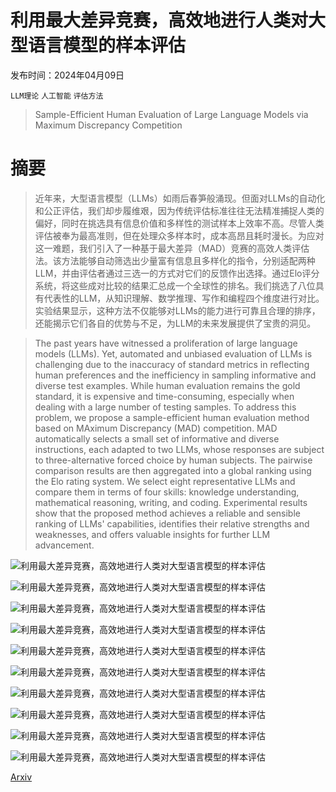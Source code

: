 # 利用最大差异竞赛，高效地进行人类对大型语言模型的样本评估

发布时间：2024年04月09日

`LLM理论` `人工智能` `评估方法`

> Sample-Efficient Human Evaluation of Large Language Models via Maximum Discrepancy Competition

# 摘要

> 近年来，大型语言模型（LLMs）如雨后春笋般涌现。但面对LLMs的自动化和公正评估，我们却步履维艰，因为传统评估标准往往无法精准捕捉人类的偏好，同时在挑选具有信息价值和多样性的测试样本上效率不高。尽管人类评估被奉为最高准则，但在处理众多样本时，成本高昂且耗时漫长。为应对这一难题，我们引入了一种基于最大差异（MAD）竞赛的高效人类评估法。该方法能够自动筛选出少量富有信息且多样化的指令，分别适配两种LLM，并由评估者通过三选一的方式对它们的反馈作出选择。通过Elo评分系统，将这些成对比较的结果汇总成一个全球性的排名。我们挑选了八位具有代表性的LLM，从知识理解、数学推理、写作和编程四个维度进行对比。实验结果显示，这种方法不仅能够对LLMs的能力进行可靠且合理的排序，还能揭示它们各自的优势与不足，为LLM的未来发展提供了宝贵的洞见。

> The past years have witnessed a proliferation of large language models (LLMs). Yet, automated and unbiased evaluation of LLMs is challenging due to the inaccuracy of standard metrics in reflecting human preferences and the inefficiency in sampling informative and diverse test examples. While human evaluation remains the gold standard, it is expensive and time-consuming, especially when dealing with a large number of testing samples. To address this problem, we propose a sample-efficient human evaluation method based on MAximum Discrepancy (MAD) competition. MAD automatically selects a small set of informative and diverse instructions, each adapted to two LLMs, whose responses are subject to three-alternative forced choice by human subjects. The pairwise comparison results are then aggregated into a global ranking using the Elo rating system. We select eight representative LLMs and compare them in terms of four skills: knowledge understanding, mathematical reasoning, writing, and coding. Experimental results show that the proposed method achieves a reliable and sensible ranking of LLMs' capabilities, identifies their relative strengths and weaknesses, and offers valuable insights for further LLM advancement.

![利用最大差异竞赛，高效地进行人类对大型语言模型的样本评估](../../../paper_images/2404.08008/x1.png)

![利用最大差异竞赛，高效地进行人类对大型语言模型的样本评估](../../../paper_images/2404.08008/x2.png)

![利用最大差异竞赛，高效地进行人类对大型语言模型的样本评估](../../../paper_images/2404.08008/x3.png)

![利用最大差异竞赛，高效地进行人类对大型语言模型的样本评估](../../../paper_images/2404.08008/screenshot.png)

![利用最大差异竞赛，高效地进行人类对大型语言模型的样本评估](../../../paper_images/2404.08008/x4.png)

![利用最大差异竞赛，高效地进行人类对大型语言模型的样本评估](../../../paper_images/2404.08008/x5.png)

![利用最大差异竞赛，高效地进行人类对大型语言模型的样本评估](../../../paper_images/2404.08008/x6.png)

![利用最大差异竞赛，高效地进行人类对大型语言模型的样本评估](../../../paper_images/2404.08008/x7.png)

![利用最大差异竞赛，高效地进行人类对大型语言模型的样本评估](../../../paper_images/2404.08008/x8.png)

![利用最大差异竞赛，高效地进行人类对大型语言模型的样本评估](../../../paper_images/2404.08008/x9.png)

[Arxiv](https://arxiv.org/abs/2404.08008)
